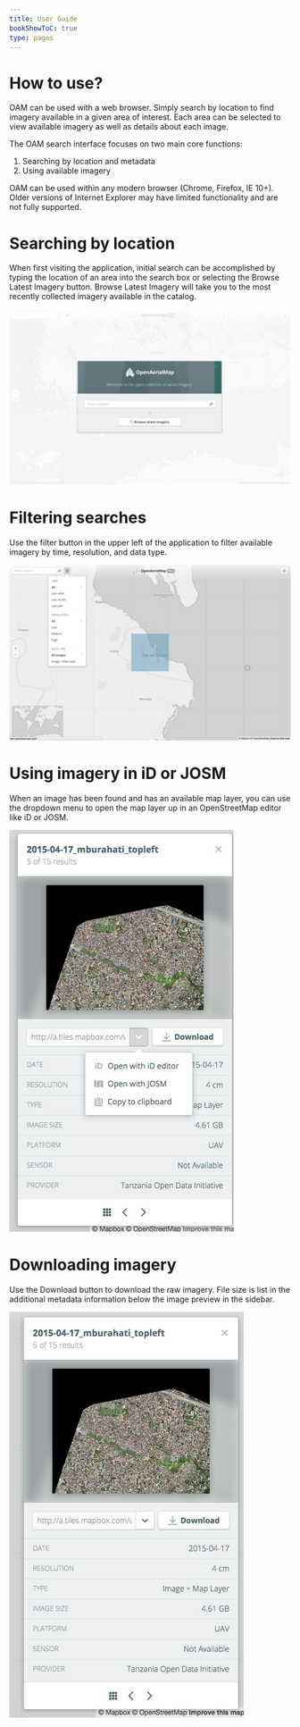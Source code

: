 ```yaml
---
title: User Guide
bookShowToC: true
type: pages
---
```


# How to use? 

OAM can be used with a web browser. Simply search by location to find imagery available in a given area of interest. Each area can be selected to view available imagery as well as details about each image. 

The OAM search interface focuses on two main core functions: 
  
  1. Searching by location and metadata
  2. Using available imagery

OAM can be used within any modern browser (Chrome, Firefox, IE 10+). Older versions of Internet Explorer may have limited functionality and are not fully supported. 

# Searching by location

When first visiting the application, initial search can be accomplished by typing the location of an area into the search box or selecting the Browse Latest Imagery button. Browse Latest Imagery will take you to the most recently collected imagery available in the catalog. 


  ![](/content/browser/landing.png)


# Filtering searches

Use the filter button in the upper left of the application to filter available imagery by time, resolution, and data type.

![](/content/browser/filter-full.png)


# Using imagery in iD or JOSM

When an image has been found and has an available map layer, you can use the dropdown menu to open the map layer up in an OpenStreetMap editor like iD or JOSM.

![](/content/browser/sidebar-open.png)


# Downloading imagery

Use the Download button to download the raw imagery. File size is list in the additional metadata information below the image preview in the sidebar. 


![](/content/browser/sidebar.png)

